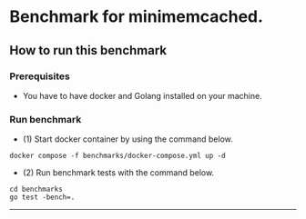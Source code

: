 # Benchmark for minimemcached.

## How to run this benchmark

### Prerequisites

- You have to have docker and Golang installed on your machine.

### Run benchmark

- (1) Start docker container by using the command below.

```shell
docker compose -f benchmarks/docker-compose.yml up -d
```

- (2) Run benchmark tests with the command below.

```shell
cd benchmarks
go test -bench=.
```

---